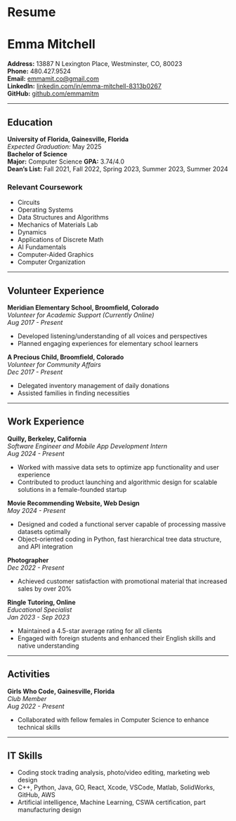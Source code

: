 # Resume
# Emma Mitchell

**Address:** 13887 N Lexington Place, Westminster, CO, 80023  
**Phone:** 480.427.9524  
**Email:** [emmamit.co@gmail.com](mailto:emmamit.co@gmail.com)  
**LinkedIn:** [linkedin.com/in/emma-mitchell-8313b0267](https://www.linkedin.com/in/emma-mitchell-8313b0267)  
**GitHub:** [github.com/emmamitm](https://github.com/emmamitm)

---

## Education

**University of Florida, Gainesville, Florida**  
*Expected Graduation:* May 2025  
**Bachelor of Science**  
**Major:** Computer Science
**GPA:** 3.74/4.0  
**Dean’s List:** Fall 2021, Fall 2022, Spring 2023, Summer 2023, Summer 2024

### Relevant Coursework
- Circuits
- Operating Systems
- Data Structures and Algorithms
- Mechanics of Materials Lab
- Dynamics
- Applications of Discrete Math
- AI Fundamentals
- Computer-Aided Graphics
- Computer Organization

---

## Volunteer Experience

**Meridian Elementary School, Broomfield, Colorado**  
*Volunteer for Academic Support (Currently Online)*  
*Aug 2017 - Present*  
- Developed listening/understanding of all voices and perspectives  
- Planned engaging experiences for elementary school learners  

**A Precious Child, Broomfield, Colorado**  
*Volunteer for Community Affairs*  
*Dec 2017 - Present*  
- Delegated inventory management of daily donations  
- Assisted families in finding necessities  

---

## Work Experience

**Quilly, Berkeley, California**  
*Software Engineer and Mobile App Development Intern*  
*Aug 2024 - Present*  
- Worked with massive data sets to optimize app functionality and user experience  
- Contributed to product launching and algorithmic design for scalable solutions in a female-founded startup
 
**Movie Recommending Website, Web Design**  
*May 2024 - Present*  
- Designed and coded a functional server capable of processing massive datasets optimally  
- Object-oriented coding in Python, fast hierarchical tree data structure, and API integration  

**Photographer**  
*Dec 2022 - Present*  
- Achieved customer satisfaction with promotional material that increased sales by over 20%  

**Ringle Tutoring, Online**  
*Educational Specialist*  
*Jan 2023 - Sep 2023*  
- Maintained a 4.5-star average rating for all clients  
- Engaged with foreign students and enhanced their English skills and native understanding  

---

## Activities

**Girls Who Code, Gainesville, Florida**  
*Club Member*  
*Aug 2022 - Present*  
- Collaborated with fellow females in Computer Science to enhance technical skills  

---

## IT Skills

- Coding stock trading analysis, photo/video editing, marketing web design
- C++, Python, Java, GO, React, Xcode, VSCode, Matlab, SolidWorks, GitHub, AWS
- Artificial intelligence, Machine Learning, CSWA certification, part manufacturing design

 
